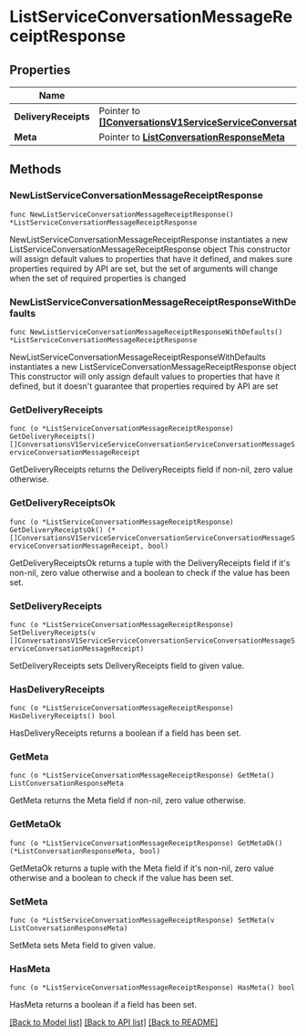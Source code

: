 # ListServiceConversationMessageReceiptResponse

## Properties

Name | Type | Description
------------ | ------------- | -------------
**DeliveryReceipts** | Pointer to [**[]ConversationsV1ServiceServiceConversationServiceConversationMessageServiceConversationMessageReceipt**](ConversationsV1ServiceServiceConversationServiceConversationMessageServiceConversationMessageReceipt.md) |  | [optional] 
**Meta** | Pointer to [**ListConversationResponseMeta**](ListConversationResponse_meta.md) |  | [optional] 

## Methods

### NewListServiceConversationMessageReceiptResponse

`func NewListServiceConversationMessageReceiptResponse() *ListServiceConversationMessageReceiptResponse`

NewListServiceConversationMessageReceiptResponse instantiates a new ListServiceConversationMessageReceiptResponse object
This constructor will assign default values to properties that have it defined,
and makes sure properties required by API are set, but the set of arguments
will change when the set of required properties is changed

### NewListServiceConversationMessageReceiptResponseWithDefaults

`func NewListServiceConversationMessageReceiptResponseWithDefaults() *ListServiceConversationMessageReceiptResponse`

NewListServiceConversationMessageReceiptResponseWithDefaults instantiates a new ListServiceConversationMessageReceiptResponse object
This constructor will only assign default values to properties that have it defined,
but it doesn't guarantee that properties required by API are set

### GetDeliveryReceipts

`func (o *ListServiceConversationMessageReceiptResponse) GetDeliveryReceipts() []ConversationsV1ServiceServiceConversationServiceConversationMessageServiceConversationMessageReceipt`

GetDeliveryReceipts returns the DeliveryReceipts field if non-nil, zero value otherwise.

### GetDeliveryReceiptsOk

`func (o *ListServiceConversationMessageReceiptResponse) GetDeliveryReceiptsOk() (*[]ConversationsV1ServiceServiceConversationServiceConversationMessageServiceConversationMessageReceipt, bool)`

GetDeliveryReceiptsOk returns a tuple with the DeliveryReceipts field if it's non-nil, zero value otherwise
and a boolean to check if the value has been set.

### SetDeliveryReceipts

`func (o *ListServiceConversationMessageReceiptResponse) SetDeliveryReceipts(v []ConversationsV1ServiceServiceConversationServiceConversationMessageServiceConversationMessageReceipt)`

SetDeliveryReceipts sets DeliveryReceipts field to given value.

### HasDeliveryReceipts

`func (o *ListServiceConversationMessageReceiptResponse) HasDeliveryReceipts() bool`

HasDeliveryReceipts returns a boolean if a field has been set.

### GetMeta

`func (o *ListServiceConversationMessageReceiptResponse) GetMeta() ListConversationResponseMeta`

GetMeta returns the Meta field if non-nil, zero value otherwise.

### GetMetaOk

`func (o *ListServiceConversationMessageReceiptResponse) GetMetaOk() (*ListConversationResponseMeta, bool)`

GetMetaOk returns a tuple with the Meta field if it's non-nil, zero value otherwise
and a boolean to check if the value has been set.

### SetMeta

`func (o *ListServiceConversationMessageReceiptResponse) SetMeta(v ListConversationResponseMeta)`

SetMeta sets Meta field to given value.

### HasMeta

`func (o *ListServiceConversationMessageReceiptResponse) HasMeta() bool`

HasMeta returns a boolean if a field has been set.


[[Back to Model list]](../README.md#documentation-for-models) [[Back to API list]](../README.md#documentation-for-api-endpoints) [[Back to README]](../README.md)


